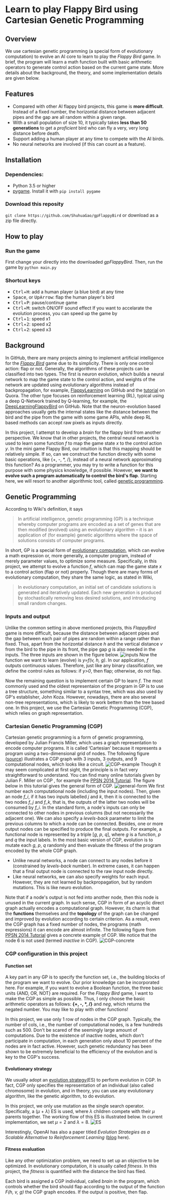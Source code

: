 # Learn to play Flappy Bird using Cartesian Genetic Programming
## Overview
We use cartesian genetic programming (a special form of evolutionary computation) to evolve an AI core to learn to play the *Flappy Bird* game. In brief, the program will learn a math function built with basic arithmetic operators to generate control action based on the current game state. More details about the background, the theory, and some implementation details are given below.
## Features

- Compared with other AI flappy bird projects, this game is **more difficult**. Instead of a fixed number, the horizontal distance between adjacent pipes and the gap are all random within a given range.
- With a small population of size 10, it typically takes **less than 50 generations** to get a *proficient* bird who can fly a very, very long distance before death.
- Support adding a human player at any time to compete with the AI birds.
- No neural networks are involved (if this can count as a feature).

## Installation
### Dependencies:
- Python 3.5 or higher
- [pygame](https://www.pygame.org/news).  Install it with `pip install pygame`
### Download this reposity 
`git clone https://github.com/ShuhuaGao/gpFlappyBird`
or download as a zip file directly.
## How to play
### Run the game
First change your directly into the downloaded *gpFlappyBird*. Then, run the game by 
`python main.py`
### Shortcut keys
- <kbd>Ctrl</kbd>+<kbd>H</kbd>: add a human player (a blue bird) at any time
- <kbd>Space</kbd>, or <kbd>UpArrow</kbd>: flap the human player's bird
- <kbd>Ctrl</kbd>+<kbd>P</kbd>: pause/continue game
- <kbd>Ctrl</kbd>+<kbd>M</kbd>: switch ON/OFF sound effect
If you want to accelarate the evolution process, you can speed up the game by 
-  <kbd>Ctrl</kbd>+<kbd>1</kbd>: speed x1
-  <kbd>Ctrl</kbd>+<kbd>2</kbd>: speed x2
-  <kbd>Ctrl</kbd>+<kbd>2</kbd>: speed x3
## Background

In GitHub, there are many projects aiming to implement artificial intelligence for the *[Flappy Bird](https://en.wikipedia.org/wiki/Flappy_Bird)* game due to its simplicity. There is only one control action: flap or not. Generally, the algorithms of these projects can be classified into two types. The first is neuron evolution, which builds a neural network to map the game state to the control action, and weights of the network are updated using evolutionary algorithms instead of backpropagation, for example, [FlappyLearning](https://github.com/xviniette/FlappyLearning) on GitHub and the [tutorial](https://threads-iiith.quora.com/Neuro-Evolution-with-Flappy-Bird-Genetic-Evolution-on-Neural-Networks) on Quora. The other type focuses on reinforcement learning (RL), typical using a deep Q-Network trained by Q-learning, for example, the [DeepLearningFlappyBird](https://github.com/yenchenlin/DeepLearningFlappyBird) on GitHub. Note that the neuron-evolution based approaches usually gets the internal states like the distance between the bird and the pipe from the game with some game APIs, while deep RL based methods can accept raw pixels as inputs directly.

In this project, I attempt to develop a *brain* for the flappy bird from another perspective. We know that in other projects, the central neural network is used to learn some function *f* to map the game state *x* to the control action *y*. In the mini game Flappy Bird, our intuition is that this mapping should be relatively simple. If so, can we construct the function directly with some basic operations, like {+, -, \*, /}, instead of a neural network approximating this function? As  a programmer, you may try to write a function for this purpose with some physics knowledge, if possible. However, **we want to evolve such a program automatically to control the bird's flap**. Starting here, we will resort to another algorithmic tool, called [genetic programming](https://en.wikipedia.org/wiki/Genetic_programming). 
## Genetic Programming
According to Wiki's definition, it says
> In artificial intelligence, genetic programming (GP) is a technique whereby computer programs are encoded as a set of genes that are then modified (evolved) using an evolutionary algorithm  – it is an application of (for example) genetic algorithms where the space of solutions consists of computer programs.

In short, GP is a special form of [evolutionary computation](https://en.wikipedia.org/wiki/Evolutionary_computation), which can evolve a math expression or, more generally, a computer program, instead of merely parameter values, to optimize some measure. Specifically, in this project, we attempt to evolve a function *f*, which can map the game state *x* to a control action (flap or not) properly.  Though there are many forms of evolutionary computation, they share the same logic, as stated in Wiki,
>In evolutionary computation, an initial set of candidate solutions is generated and iteratively updated. Each new generation is produced by stochastically removing less desired solutions, and introducing small random changes.

### Inputs and output
Unlike the common setting in above mentioned projects, this *FlappyBird* game is more difficult, because the distance between adjacent pipes and the gap between each pair of pipes are random within a range rather than fixed. Thus, apart from the horizontal distance *h*  and the vertical distance *v* from the bird to the pipe in its front, the pipe gap *g* is also needed in the inputs. The three inputs are shown in the figure below.
![inputs](./doc/img/inputs.png)
Now the function we want to learn (evolve) is *y=f(v, h, g)*. In our application, *f* outputs continuous values. Therefore, just like any binary classification, we define the control rules as follows: if *y>0*, then flap; otherwise, do not flap.

Now the remaining question is to implement certain GP to learn *f*. The most commonly used and the oldest representaion of the program in GP is to use a tree structure, something similar to a syntax tree, which was also used by GP's establisher, John Koza. However, nowadays, there are also several non-tree representations, which is likely to work bettern than the tree based one. In this project, we use the Cartesian Genetic Programming (CGP), which relies on graph representation.
### Cartesian Genetic Programming (CGP)
Cartesian genetic programming is a form of genetic programming, developed by Julian Francis Miller, which uses a graph representation to encode computer programs. It is called ‘Cartesian’ because it represents a program using a two-dimensional grid of nodes. The following figure ([source](https://www.semanticscholar.org/paper/Breast-cancer-detection-using-cartesian-genetic-Ahmad-Khan/b30a33d54637e8323710a4f84973b1d3045c6d3e)) illustrates a CGP graph with 3 inputs, 3 outputs, and 9 computational nodes, which looks like a circuit.
![CGP-example](./doc/img/CGP-example.png)
Though it may seem complicated at first sight, the principle is in fact very straightforward to understand. You can find many online tutorials given by Julian F. Miller on CGP , for example the [PPSN 2014 Tutorial](http://cs.ijs.si/ppsn2014/files/slides/ppsn2014-tutorial3-miller.pdf). The figure below in this tutorial gives the general form of CGP.
![general-form](./doc/img/general-form.png)
We first number each computational node (including the input nodes). Then, given an node *f_i*, if it has two inputs labelled *j* and *k*, then it is connected to the two nodes *f_j* and *f_k*, that is, the outputs of the latter two nodes will be consumed by *f_i*. In the standard form, a node's inputs can only be connected to other nodes in previous columns (but not necessarily the adjacent one). We can also specify a *levels-back* parameter to limit the previous columns to which a node can be connected. Besides, one or more output nodes can be specified to produce the final outputs. For example, a functional node is represented by a triple [*g*, *p*, *q*], where *g* is a function, *p* and *q* the input labels. In the most basic version of CGP, evolution is to mutate each *g*, *p*, *q* randomly and then evaluate the fitness of the program encoded by the whole CGP graph.
- Unlike neural networks, a node can connect to any nodes before it (constrained by *levels-back* number). In extreme cases, it can happen that a final output node is connected to the raw input node directly.
- Like neural networks, we can also specify weights for each input. However, they are not learned by backpropagation, but by random mutations. This is like neuro evolution. 

Note that if a node's output is not fed into another node, then this node is unused in the current graph. In such sense, CGP in form of  an acyclic direct graph actually encodes a computational graph. However, its charm is that the **functions** themselves and the **topology** of the graph can be changed and improved by evolution according to certain criterion. As a result, even the CGP graph has a fixed number of nodes, the programs (math expressions) it can encode are almost infinite. The following figure from [PPSN 2014 Tutorial](http://cs.ijs.si/ppsn2014/files/slides/ppsn2014-tutorial3-miller.pdf) gives a concrete example of CGP. We notice that the node 6 is not used (termed *inactive* in CGP).
![CGP-concrete](./doc/img/CGP-concrete.png)
### CGP configuration in this project
#### Function set
A key part in any GP is to specify the function set, i.e., the building blocks of the program we want to evolve. Our prior knowledge can be incorporated here. For example, if you want to evolve a Boolean function, the three basic units {AND, OR, NOT} are required. For the *Flappy Bird* game, I want to make the CGP as simple as possible. Thus, I only choose the basic arithmetic operators as follows: **{+, -, \*, /}** and *neg*, which returns the negated number. You may like to play with other functions!

In this project, we use only 1 row of nodes in the CGP graph. Typically, the number of cols, i.e., the number of computational nodes, is a few hundreds such as 500. Don't be scared of the seemingly large amount of computations. Due to the existence of inactive nodes, which don't participate in computation, in each generation only about 10 percent of the nodes are in fact active. However, such genetic redundancy has been shown to be extremely beneficial to the efficiency of the evolution and is key to the CGP's success.
#### Evolutionary strategy
We usually adopt an [evolution strategy](https://en.wikipedia.org/wiki/Evolution_strategy)(ES) to perform evolution in CGP.  In fact, CGP only specifies the representation of an individual (also called chromosome) in evolution, and in theory, you can use any evolutionary algorithm, like the genetic algorithm, to do evolution. 

In this project, we only use mutation as the single search operator. Specifically, a ($\mu$ + $\lambda$) ES is used, where $\lambda$ children compete with their $\mu$ parents together. The working flow of this ES is illustrated below. In current implementation, we set $\mu=2$ and $\lambda=8$.
![ES](./doc/img/ES.png)

Interestingly, OpenAI has also a paper titled *Evolution Strategies as a Scalable Alternative to Reinforcement Learning* ([blog](https://blog.openai.com/evolution-strategies/) here).

#### Fitness evaluation
Like any other optimization problem, we need to set up an objective to be optimized. In evolutionary computation, it is usually called *fitness*. In this project, the *fitness* is quantified with the distance the bird has flied.

Each bird is assigned a CGP individual, called *brain* in the program, which controls whether the bird should flap according to the output of the function *F(h, v, g)* the CGP graph encodes. If the output is positive, then flap.







